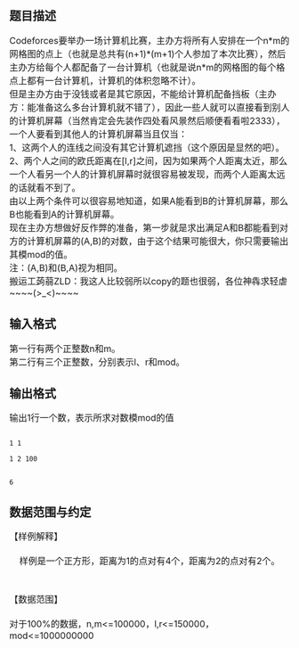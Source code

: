 ## 题目描述

<p><span style="font-size: medium">Codeforces要举办一场计算机比赛，主办方将所有人安排在一个n*m的网格图的点上（也就是总共有(n+1)*(m+1)个人参加了本次比赛），然后主办方给每个人都配备了一台计算机（也就是说n*m的网格图的每个格点上都有一台计算机，计算机的体积忽略不计）。<br> 但是主办方由于没钱或者是其它原因，不能给计算机配备挡板（主办方：能准备这么多台计算机就不错了），因此一些人就可以直接看到别人的计算机屏幕（当然肯定会先装作四处看风景然后顺便看看啦2333），一个人要看到其他人的计算机屏幕当且仅当：<br> 1、这两个人的连线之间没有其它计算机遮挡（这个原因是显然的吧）。<br> 2、两个人之间的欧氏距离在[l,r]之间，因为如果两个人距离太近，那么一个人看另一个人的计算机屏幕时就很容易被发现，而两个人距离太远的话就看不到了。<br> 由以上两个条件可以很容易地知道，如果A能看到B的计算机屏幕，那么B也能看到A的计算机屏幕。<br> 现在主办方想做好反作弊的准备，第一步就是求出满足A和B都能看到对方的计算机屏幕的(A,B)的对数，由于这个结果可能很大，你只需要输出其模mod的值。<br> 注：(A,B)和(B,A)视为相同。<br> 搬运工蒟蒻ZLD：我这人比较弱所以copy的题也很弱，各位神犇求轻虐~~~~(>_<)~~~~ </span></p> 
<p></p>

## 输入格式

<p><span style="font-size: medium">第一行有两个正整数n和m。<br> 第二行有三个正整数，分别表示l、r和mod。</span></p>

## 输出格式

<p><span style="font-size: medium">输出1行一个数，表示所求对数模mod的值</span></p>

```input1
1 1
1 2 100
```
```output1
6
```
## 数据范围与约定

<p><span style="font-size: medium">【样例解释】<br><br>     样例是一个正方形，距离为1的点对有4个，距离为2的点对有2个。</span></p>
<br> 
<p><span style="font-size: medium">【数据范围】<br><br> 对于100%的数据，n,m<=100000，l,r<=150000，mod<=1000000000</span></p>

